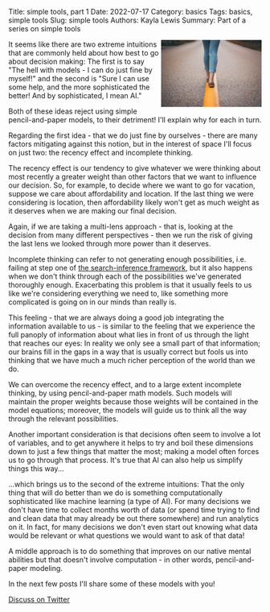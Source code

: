Title: simple tools, part 1
Date: 2022-07-17
Category: basics
Tags: basics, simple tools
Slug: simple tools
Authors: Kayla Lewis
Summary: Part of a series on simple tools

<img align=right src="images/linear.jpg" width="200"/>

It seems like there are two extreme intuitions that are commonly held about how best to go about decision making: The first is to say "The hell with models - I can do just fine by myself!" and the second is "Sure I can use some help, and the more sophisticated the better! And by sophisticated, I mean AI." 

Both of these ideas reject using simple pencil-and-paper models, to their detriment! I'll explain why for each in turn.

Regarding the first idea - that we do just fine by ourselves - there are many factors mitigating against this notion, but in the interest of space I'll focus on just two: the recency effect and incomplete thinking. 

The recency effect is our tendency to give whatever we were thinking about most recently a greater weight than other factors that we want to influence our decision. So, for example, to decide where we want to go for vacation, suppose we care about affordability and location. If the last thing we were considering is location, then affordability likely won't get as much weight as it deserves when we are making our final decision. 

Again, if we are taking a multi-lens approach - that is, looking at the decision from many different perspectives - then we run the risk of giving the last lens we looked through more power than it deserves. 

Incomplete thinking can refer to not generating enough possibilities, i.e. failing at step one of [the search-inference framework](https://www.thedecisionblog.com/decisions%20and%20the%20search-inference%20framework.html), but it also happens when we don't think through each of the possibilities we've generated thoroughly enough. Exacerbating this problem is that it usually feels to us like we're considering everything we need to, like something more complicated is going on in our minds than really is. 

This feeling - that we are always doing a good job integrating the information available to us - is similar to the feeling that we experience the full panoply of information about what lies in front of us through the light that reaches our eyes: In reality we only see a small part of that information; our brains fill in the gaps in a way that is usually correct but fools us into thinking that we have much a much richer perception of the world than we do.

We can overcome the recency effect, and to a large extent incomplete thinking, by using pencil-and-paper math models. Such models will maintain the proper weights because those weights will be contained in the model equations; moreover, the models will guide us to think all the way through the relevant possibilities.

Another important consideration is that decisions often seem to involve a lot of variables, and to get anywhere it helps to try and boil these dimensions down to just a few things that matter the most; making a model often forces us to go through that process. It's true that AI can also help us simplify things this way...

...which brings us to the second of the extreme intuitions: That the only thing that will do better than we do is something computationally sophisticated like machine learning (a type of AI). For many decisions we don't have time to collect months worth of data (or spend time trying to find and clean data that may already be out there somewhere) and run analytics on it. In fact, for many decisions we don't even start out knowing what data would be relevant or what questions we would want to ask of that data!

A middle approach is to do something that improves on our native mental abilities but that doesn't involve computation - in other words, pencil-and-paper modeling.

In the next few posts I'll share some of these models with you!

[Discuss on Twitter](https://twitter.com/Estimatrix/status/1555693184977600512?s=20&t=YFPoxpEQ2Qp14U4FliD7fA)
